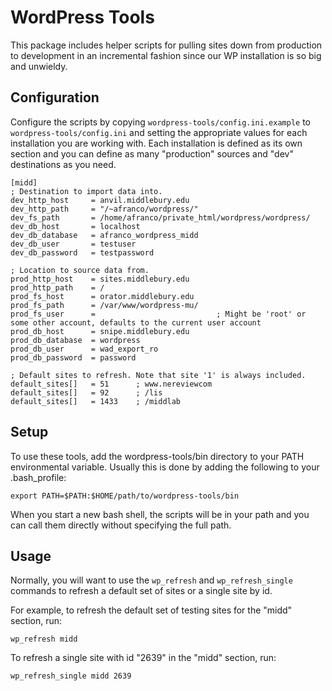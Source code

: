 # WordPress Tools

This package includes helper scripts for pulling sites down from production to development in an incremental
fashion since our WP installation is so big and unwieldy.

## Configuration

Configure the scripts by copying `wordpress-tools/config.ini.example` to `wordpress-tools/config.ini` and
setting the appropriate values for each installation you are working with. Each installation is defined as
its own section and you can define as many "production" sources and "dev" destinations as you need.

    [midd]
    ; Destination to import data into.
    dev_http_host     = anvil.middlebury.edu
    dev_http_path     = "/~afranco/wordpress/"
    dev_fs_path       = /home/afranco/private_html/wordpress/wordpress/
    dev_db_host       = localhost
    dev_db_database   = afranco_wordpress_midd
    dev_db_user       = testuser
    dev_db_password   = testpassword

    ; Location to source data from.
    prod_http_host    = sites.middlebury.edu
    prod_http_path    = /
    prod_fs_host      = orator.middlebury.edu
    prod_fs_path      = /var/www/wordpress-mu/
    prod_fs_user      =                           ; Might be 'root' or some other account, defaults to the current user account
    prod_db_host      = snipe.middlebury.edu
    prod_db_database  = wordpress
    prod_db_user      = wad_export_ro
    prod_db_password  = password
    
    ; Default sites to refresh. Note that site '1' is always included.
    default_sites[]   = 51		; www.nereviewcom
    default_sites[]   = 92		; /lis
    default_sites[]   = 1433	; /middlab

## Setup

To use these tools, add the wordpress-tools/bin directory to your PATH environmental variable. Usually this 
is done by adding the following to your .bash_profile:

    export PATH=$PATH:$HOME/path/to/wordpress-tools/bin

When you start a new bash shell, the scripts will be in your path and you can call them directly without 
specifying the full path.

## Usage

Normally, you will want to use the `wp_refresh` and `wp_refresh_single` commands to refresh a default set of sites or
a single site by id.

For example, to refresh the default set of testing sites for the "midd" section, run:

    wp_refresh midd

To refresh a single site with id "2639" in the "midd" section, run:

    wp_refresh_single midd 2639